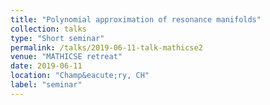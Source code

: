 ```yaml
---
title: "Polynomial approximation of resonance manifolds"
collection: talks
type: "Short seminar"
permalink: /talks/2019-06-11-talk-mathicse2
venue: "MATHICSE retreat"
date: 2019-06-11
location: "Champ&eacute;ry, CH"
label: "seminar"
---
```

